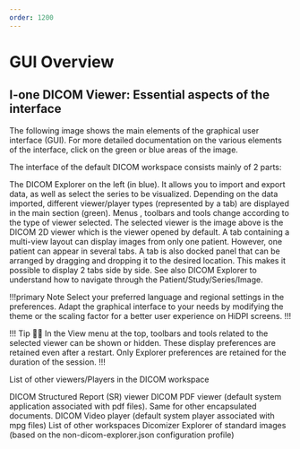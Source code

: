 ```yaml
---
order: 1200
---
```


# GUI Overview

## I-one DICOM Viewer: Essential aspects of the interface 

The following image shows the main elements of the graphical user interface (GUI). For more detailed documentation on the various elements of the interface, click on the green or blue areas of the image.


The interface of the default DICOM workspace consists mainly of 2 parts:

The DICOM Explorer on the left (in blue). It allows you to import and export data, as well as select the series to be visualized.
Depending on the data imported, different viewer/player types (represented by a tab) are displayed in the main section (green). Menus , toolbars and tools change according to the type of viewer selected.
The selected viewer is the image above is the DICOM 2D viewer  which is the viewer opened by default.
A tab containing a multi-view layout can display images from only one patient. However, one patient can appear in several tabs.
A tab is also docked panel that can be arranged by dragging and dropping it to the desired location. This makes it possible to display 2 tabs side by side.
See also DICOM Explorer to understand how to navigate through the Patient/Study/Series/Image.

!!!primary Note
Select your preferred language and regional settings in the preferences. Adapt the graphical interface to your needs by modifying the theme or the scaling factor for a better user experience on HiDPI screens.
!!!


!!! Tip 💁‍♂️
In the View menu at the top, toolbars and tools related to the selected viewer can be shown or hidden. These display preferences are retained even after a restart. Only Explorer preferences are retained for the duration of the session.
!!!

List of other viewers/Players in the DICOM workspace

DICOM Structured Report (SR) viewer
DICOM PDF viewer (default system application associated with pdf files). Same for other encapsulated documents.
DICOM Video player (default system player associated with mpg files)
List of other workspaces
Dicomizer
Explorer of standard images (based on the non-dicom-explorer.json configuration profile)